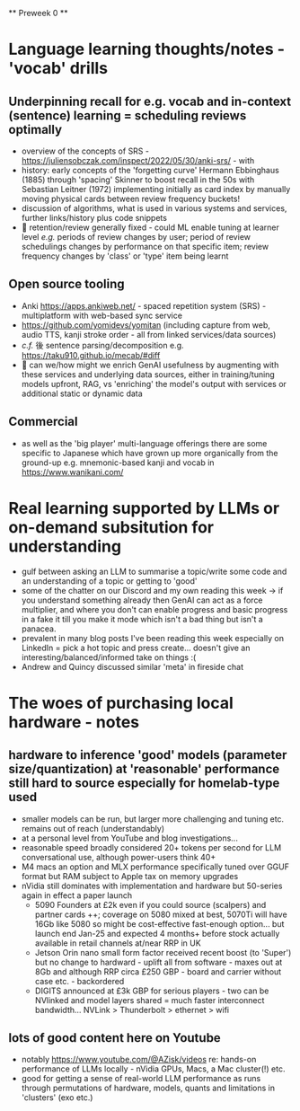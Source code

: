 ** Preweek 0 **

# Language learning thoughts/notes - 'vocab' drills

## Underpinning recall for e.g. vocab and in-context (sentence) learning = scheduling reviews optimally
- overview of the concepts of SRS - https://juliensobczak.com/inspect/2022/05/30/anki-srs/ - with 
- history: early concepts of the 'forgetting curve' Hermann Ebbinghaus (1885) through 'spacing' Skinner to boost recall in the 50s with Sebastian Leitner (1972) implementing initially as card index by manually moving physical cards between review frequency buckets!
- discussion of algorithms, what is used in various systems and services, further links/history plus code snippets
- :thought_balloon: retention/review generally fixed - could ML enable tuning at learner level _e.g._ periods of review changes by user; period of review schedulings changes by performance on that specific item; review frequency changes by 'class' or 'type' item being learnt

## Open source tooling
- Anki https://apps.ankiweb.net/ - spaced repetition system (SRS) - multiplatform with web-based sync service
- https://github.com/yomidevs/yomitan (including capture from web, audio TTS, kanji stroke order - all from linked services/data sources)
- _c.f._ &#24460; sentence parsing/decomposition e.g. https://taku910.github.io/mecab/#diff
- :thought_balloon: can we/how might we enrich GenAI usefulness by augmenting with these services and underlying data sources, either in training/tuning models upfront, RAG, vs 'enriching' the model's output with services or additional static or dynamic data 

## Commercial
- as well as the 'big player' multi-language offerings there are some specific to Japanese which have grown up more organically from the ground-up e.g. mnemonic-based kanji and vocab in https://www.wanikani.com/


# Real learning supported by LLMs or on-demand subsitution for understanding
- gulf between asking an LLM to summarise a topic/write some code and an understanding of a topic or getting to 'good' 
- some of the chatter on our Discord and my own reading this week -> if you understand something already then GenAI can act as a force multiplier, and where you don't can enable progress and basic progress in a fake it till you make it mode which isn't a bad thing but isn't a panacea. 
- prevalent in many blog posts I've been reading this week especially on LinkedIn = pick a hot topic and press create... doesn't give an interesting/balanced/informed take on things :(
- Andrew and Quincy discussed similar 'meta' in fireside chat


# The woes of purchasing local hardware - notes

## hardware to inference 'good' models (parameter size/quantization) at 'reasonable' performance still hard to source especially for homelab-type used
- smaller models can be run, but larger more challenging and tuning etc. remains out of reach (understandably)
- at a personal level from YouTube and blog investigations...
- reasonable speed broadly considered 20+ tokens per second for LLM conversational use, although power-users think 40+
- M4 macs an option and MLX performance specifically tuned over GGUF format but RAM subject to Apple tax on memory upgrades
- nVidia still dominates with implementation and hardware but 50-series again in effect a paper launch
  - 5090 Founders at £2k even if you could source (scalpers) and partner cards ++; coverage on 5080 mixed at best, 5070Ti will have 16Gb like 5080 so might be cost-effective fast-enough option... but launch end Jan-25 and expected 4 months+ before stock actually available in retail channels at/near RRP in UK
  - Jetson Orin nano small form factor received recent boost (to 'Super') but no change to hardward - uplift all from software - maxes out at 8Gb and although RRP circa £250 GBP - board and carrier without case etc. - backordered
  - DIGITS announced at £3k GBP for serious players - two can be NVlinked and model layers shared = much faster interconnect bandwidth... NVLink > Thunderbolt > ethernet > wifi

## lots of good content here on Youtube
- notably https://www.youtube.com/@AZisk/videos re: hands-on performance of LLMs locally - nVidia GPUs, Macs, a Mac cluster(!) etc.
- good for getting a sense of real-world LLM performance as runs through permutations of hardware, models, quants and limitations in 'clusters' (exo etc.)
